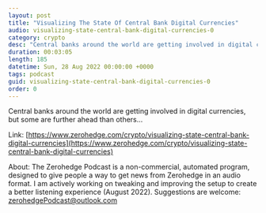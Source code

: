 ```yaml
---
layout: post
title: "Visualizing The State Of Central Bank Digital Currencies"
audio: visualizing-state-central-bank-digital-currencies-0
category: crypto
desc: "Central banks around the world are getting involved in digital currencies, but some are further ahead than others..."
duration: 00:03:05
length: 185
datetime: Sun, 28 Aug 2022 00:00:00 +0000
tags: podcast
guid: visualizing-state-central-bank-digital-currencies-0
order: 0
---
```

Central banks around the world are getting involved in digital currencies, but some are further ahead than others...

Link: [https://www.zerohedge.com/crypto/visualizing-state-central-bank-digital-currencies](https://www.zerohedge.com/crypto/visualizing-state-central-bank-digital-currencies)

About: The Zerohedge Podcast is a non-commercial, automated program, designed to give people a way to get news from Zerohedge in an audio format.  I am actively working on tweaking and improving the setup to create a better listening experience (August 2022).  Suggestions are welcome: [zerohedgePodcast@outlook.com](mailto:zerohedgePodcast@outlook.com)